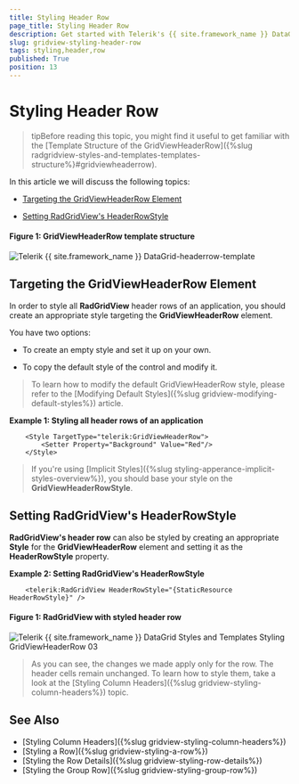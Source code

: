 ```yaml
---
title: Styling Header Row
page_title: Styling Header Row
description: Get started with Telerik's {{ site.framework_name }} DataGrid and learn how to style the HeaderRow element.
slug: gridview-styling-header-row
tags: styling,header,row
published: True
position: 13
---
```


# Styling Header Row

>tipBefore reading this topic, you might find it useful to get familiar with the [Template Structure of the GridViewHeaderRow]({%slug radgridview-styles-and-templates-templates-structure%}#gridviewheaderrow).

In this article we will discuss the following topics:

* [Targeting the GridViewHeaderRow Element](#targeting-the-gridviewheaderrow-element)

* [Setting RadGridView's HeaderRowStyle](#setting-radgridviews-headerrowstyle)

#### __Figure 1: GridViewHeaderRow template structure__

![Telerik {{ site.framework_name }} DataGrid-headerrow-template](images/gridview-headerrow-template.png)

## Targeting the GridViewHeaderRow Element

In order to style all __RadGridView__ header rows of an application, you should create an appropriate style targeting the __GridViewHeaderRow__ element.

You have two options:

* To create an empty style and set it up on your own.

* To copy the default style of the control and modify it.

>To learn how to modify the default GridViewHeaderRow style, please refer to the [Modifying Default Styles]({%slug gridview-modifying-default-styles%}) article.

__Example 1: Styling all header rows of an application__

```XAML
	<Style TargetType="telerik:GridViewHeaderRow">
	    <Setter Property="Background" Value="Red"/>
	</Style>
```

>If you're using [Implicit Styles]({%slug styling-apperance-implicit-styles-overview%}), you should base your style on the __GridViewHeaderRowStyle__.

## Setting RadGridView's HeaderRowStyle

__RadGridView's header row__ can also be styled by creating an appropriate __Style__ for the **GridViewHeaderRow**  element and setting it as the __HeaderRowStyle__ property.

__Example 2: Setting RadGridView's HeaderRowStyle__

```XAML
	<telerik:RadGridView HeaderRowStyle="{StaticResource HeaderRowStyle}" />
```

#### __Figure 1: RadGridView with styled header row__

![Telerik {{ site.framework_name }} DataGrid Styles and Templates Styling GridViewHeaderRow 03](images/RadGridView_Styles_and_Templates_Styling_GridViewHeaderRow_03.png)

>As you can see, the changes we made apply only for the row. The header cells remain unchanged. To learn how to style them, take a look at the [Styling Column Headers]({%slug gridview-styling-column-headers%}) topic.

## See Also

* [Styling Column Headers]({%slug gridview-styling-column-headers%})
* [Styling a Row]({%slug gridview-styling-a-row%})
* [Styling the Row Details]({%slug gridview-styling-row-details%})
* [Styling the Group Row]({%slug gridview-styling-group-row%})

